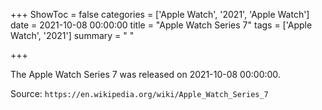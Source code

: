+++
ShowToc = false
categories = ['Apple Watch', '2021', 'Apple Watch']
date = 2021-10-08 00:00:00
title = "Apple Watch Series 7"
tags = ['Apple Watch', '2021']
summary = " "

+++

The Apple Watch Series 7 was released on 2021-10-08 00:00:00.

Source: `https://en.wikipedia.org/wiki/Apple_Watch_Series_7`
